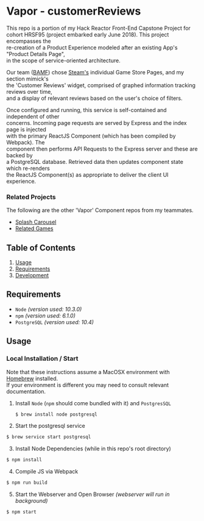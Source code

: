# Vapor - customerReviews

This repo is a portion of my Hack Reactor Front-End Capstone Project for  
cohort HRSF95 (project embarked early June 2018). This project encompasses the  
re-creation of a Product Experience modeled after an existing App's "Product Details Page",  
in the scope of service-oriented architecture.

Our team ([BAMF](https://github.com/hyperdrive-BAMF)) chose [Steam's](https://store.steampowered.com) 
individual Game Store Pages, and my section mimick's  
the 'Customer Reviews' widget, comprised of graphed information tracking reviews over time,  
and a display of relevant reviews based on the user's choice of filters.

Once configured and running, this service is self-contained and independent of other  
concerns. Incoming page requests are served by Express and the index page is injected  
with the primary ReactJS Component (which has been compiled by Webpack). The  
component  then performs API Requests to the Express server and these are backed by  
a PostgreSQL database. Retrieved data then updates component state which re-renders  
the ReactJS Component(s) as appropriate to deliver the client UI experience.


### Related Projects

The following are the other 'Vapor' Component repos from my teammates.

  - [Splash Carousel](https://github.com/hyperdrive-BAMF/splash-page-eric)
  - [Related Games](https://github.com/hyperdrive-BAMF/relatedGames)

## Table of Contents

1. [Usage](#Usage)
1. [Requirements](#requirements)
1. [Development](#development)

## Requirements

- `Node` _(version used: 10.3.0)_
- `npm` _(version used: 6.1.0)_
- `PostgreSQL` _(version used: 10.4)_

## Usage

### Local Installation / Start

Note that these instructions assume a MacOSX environment with [Homebrew](https://brew.sh/) installed.  
If your environment is different you may need to consult relevant documentation.

1. Install `Node` (`npm` should come bundled with it) and `PostgresSQL`  

   ```sh
   $ brew install node postgresql
   ```

2. Start the postgresql service

  ```sh
  $ brew service start postgresql
  ``` 

3. Install Node Dependencies (while in this repo's root directory)  

  ```sh
  $ npm install
  ```

4. Compile JS via Webpack

  ```sh 
  $ npm run build
  ```

5. Start the Webserver and Open Browser _(webserver will run in background)_

  ```sh
  $ npm start
  ```

